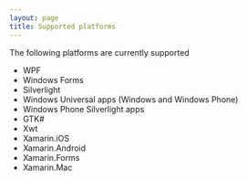 ```yaml
---
layout: page
title: Supported platforms
---
```


The following platforms are currently supported

- WPF
- Windows Forms
- Silverlight
- Windows Universal apps (Windows and Windows Phone)
- Windows Phone Silverlight apps
- GTK#
- Xwt
- Xamarin.iOS
- Xamarin.Android
- Xamarin.Forms
- Xamarin.Mac
